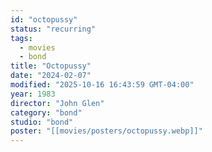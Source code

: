 ```yaml
---
id: "octopussy"
status: "recurring"
tags:
  - movies
  - bond
title: "Octopussy"
date: "2024-02-07"
modified: "2025-10-16 16:43:59 GMT-04:00"
year: 1983
director: "John Glen"
category: "bond"
studio: "bond"
poster: "[[movies/posters/octopussy.webp]]"
---
```

